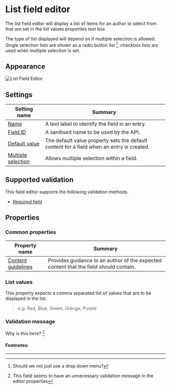 # List field editor
The list field editor will display a list of items for an author to select from that are set in the list values properties text box.

The type of list displayed will depend on if multiple selection is allowed. Single selection lists are shown as a radio button list [^1], checkbox lists are used when multiple selection is set.

## Appearance
![List Field Editor](/images/field-editor-list.png)

## Settings
| Setting name | Summary|
| ---| --- |
| [Name](/content-types/field-editors/field-settings.md#name) | A text label to identify the field in an entry.|
| [Field ID](/content-types/field-editors/field-settings.md#field-id) | A sanitised name to be used by the API. |
| [Default value](/content-types/field-editors/field-settings.md#default-value) | The default value property sets the default content for a field when an entry is created. |
| [Multiple selection](/content-types/field-editors/field-settings.md#allow-multiple) |  Allows multiple selection within a field. |

## Supported validation
This field editor supports the following validation methods.

- [Required field](/content-types/validation/required-validation.md)

## Properties
### Common properties
| Property name | Summary|
| ---| --- |
| [Content guidelines](/content-types/field-editors/field-properties.md#content-guidelines) |  Provides guidance to an author of the expected content that the field should contain. |

### List values
This property expects a comma separated list of values that are to be displayed in the list.

> *e.g.* Red, Blue, Green, Orange, Purple

### Validation message
Why is this here? [^2]

#### Footnotes:

---
[^1]: Should we not just use a drop down menu?
[^2]: This field seems to have an unnecessary validation message in the editor properties
